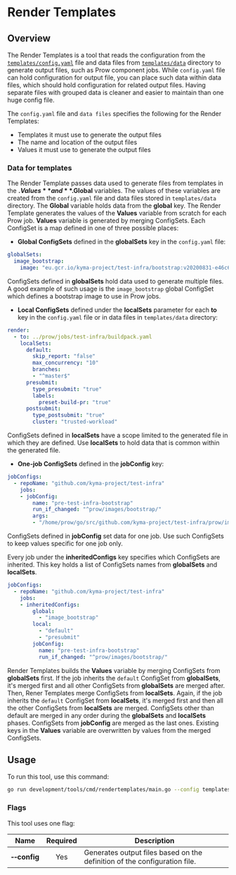 # Render Templates

## Overview

The Render Templates is a tool that reads the configuration from the [`templates/config.yaml`](../../../../templates/config.yaml) file and data files from [`templates/data`](../../../../templates/data) directory to generate output files, such as Prow component jobs. While `config.yaml` file can hold configuration for output file, you can place such data within data files, which should hold configuration for related output files. Having separate files with grouped data is cleaner and easier to maintain than one huge config file.

The `config.yaml` file and `data files` specifies the following for the Render Templates:
- Templates it must use to generate the output files
- The name and location of the output files
- Values it must use to generate the output files

### Data for templates 

The Render Template passes data used to generate files from templates in the **$.Values** and **$.Global** variables. The values of these variables are created from the `config.yaml` file and data files stored in `templates/data` directory. The **Global** variable holds data from the **global** key. The Render Template generates the values of the **Values** variable from scratch for each Prow job. **Values** variable is generated by merging ConfigSets. Each ConfigSet is a map defined in one of three possible places:

- **Global ConfigSets** defined in the **globalSets** key in the `config.yaml` file:

```yaml
globalSets:
  image_bootstrap:
    image: "eu.gcr.io/kyma-project/test-infra/bootstrap:v20200831-e46c648b"
```

   ConfigSets defined in **globalSets** hold data used to generate multiple files. A good example of such usage is the `image_bootstrap` global ConfigSet which defines a bootstrap image to use in Prow jobs. 
 
 
- **Local ConfigSets** defined under the **localSets** parameter for each **to** key in the `config.yaml` file or in data files in `templates/data` directory:

```yaml
render:
  - to: ../prow/jobs/test-infra/buildpack.yaml
    localSets:
      default:
        skip_report: "false"
        max_concurrency: "10"
        branches:
        - "^master$"
      presubmit:
        type_presubmit: "true"
        labels:
          preset-build-pr: "true"
      postsubmit:
        type_postsubmit: "true"
        cluster: "trusted-workload"
```

   ConfigSets defined in **localSets** have a scope limited to the generated file in which they are defined. Use **localSets** to hold data that is common within the generated file.

- **One-job ConfigSets** defined in the **jobConfig** key:

```yaml
jobConfigs:
  - repoName: "github.com/kyma-project/test-infra"
    jobs:
    - jobConfig:
        name: "pre-test-infra-bootstrap"
        run_if_changed: "^prow/images/bootstrap/"
        args:
        - "/home/prow/go/src/github.com/kyma-project/test-infra/prow/images/bootstrap"
```

ConfigSets defined in **jobConfig** set data for one job. Use such ConfigSets to keep values specific for one job only.

Every job under the **inheritedConfigs** key specifies which ConfigSets are inherited. This key holds a list of ConfigSets names from **globalSets** and **localSets**.

```yaml
jobConfigs:
  - repoName: "github.com/kyma-project/test-infra"
    jobs:
    - inheritedConfigs:
        global:
          - "image_bootstrap"
        local:
          - "default"
          - "presubmit"
        jobConfig:
          name: "pre-test-infra-bootstrap"
          run_if_changed: "^prow/images/bootstrap/"
```
Render Templates builds the **Values** variable by merging ConfigSets from **globalSets** first. If the job inherits the `default` ConfigSet from **globalSets**, it's merged first and all other ConfigSets from **globalSets** are merged after. Then, Rener Templates merge ConfigSets from **localSets**. Again, if the job inherits the `default` ConfigSet from **localSets**, it's merged first and then all the other ConfigSets from **localSets** are merged. ConfigSets other than default are merged in any order during the **globalSets** and **localSets** phases. ConfigSets from **jobConfig** are merged as the last ones. Existing keys in the **Values** variable are overwritten by values from the merged ConfigSets.


## Usage

To run this tool, use this command:

```bash
go run development/tools/cmd/rendertemplates/main.go --config templates/config.yaml
```

### Flags

This tool uses one flag:

| Name | Required | Description                                                                                          |
| ------------------------ | :------: | --------------------------------------------------------------------------------------------------- |
| **&#x2011;&#x2011;config**  |   Yes    | Generates output files based on the definition of the configuration file. |        
